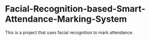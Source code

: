 # Facial-Recognition-based-Smart-Attendance-Marking-System
This is a project that uses facial recognition to mark attendance.
